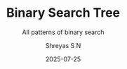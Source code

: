 ---
layout:     post
title:      "Binary Search Tree"
subtitle:   "All patterns of binary search"
date:       2025-07-25
author:     "Shreyas S N"
header-img: "img/post/bst.png"
header-mask: 0.3
catalog:    true
tags:
    - C++
    - Algorithms
---